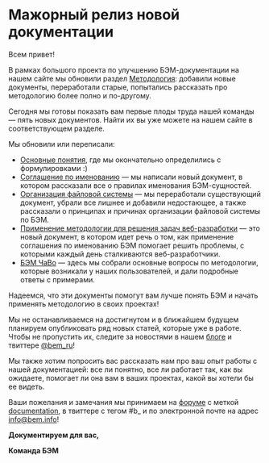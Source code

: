 # Мажорный релиз новой документации

Всем привет!

В рамках большого проекта по улучшению БЭМ-документации на нашем сайте мы обновили раздел [Методология](https://ru.bem.info/method/): 
добавили новые документы, переработали старые, попытались рассказать про методологию более полно и по-другому. 

Сегодня мы готовы показать вам первые плоды труда нашей команды — пять новых документов. Найти их вы уже можете на нашем сайте 
в соответствующем разделе.

Мы обновили или переписали:
* [Основные понятия](https://ru.bem.info/method/definitions/), где мы окончательно определились с формулировками :)
* [Соглашение по именованию](https://ru.bem.info/method/naming-convention/) — мы написали новый документ, в котором рассказали все о правилах именования БЭМ-сущностей.
* [Организация файловой системы](https://ru.bem.info/method/filesystem) — мы переработали существующий документ, убрали все лишнее 
и добавили недостающее, а также рассказали о принципах и причинах организации файловой системы по БЭМ.
* [Применение методологии для решения задач веб-разработки](https://ru.bem.info/method/solved-problems/) —  это новый документ, в котором идет речь о том, как применение 
соглашения по именованию БЭМ помогает решить проблемы, с которыми каждый день сталкиваются веб-разработчики.
* [БЭМ ЧаВо](https://ru.bem.info/method/faq/) — здесь мы собрали основные вопросы по методологии, которые возникали у наших пользователей, 
и дали подробные ответы с примерами.

Надеемся, что эти документы помогут вам лучше понять БЭМ и начать применять методологию в своих проектах! 

Мы не останавливаемся на достигнутом и в ближайшем будущем планируем опубликовать ряд новых статей, которые уже в работе. 
Чтобы не пропустить их, следите за новостями в нашем [блоге](https://ru.bem.info/blog) и твиттере [@bem_ru](https://twitter.com/bem_ru/)! 

Мы также хотим попросить вас рассказать нам про ваш опыт работы с нашей документацией: все ли понятно, все ли работает так, 
как вы ожидаете, помогает ли она вам в ваших проектах, какой вы хотели бы ее видеть.

Ваши пожелания и замечания мы принимаем на [форуме](https://ru.bem.info/forum/) с меткой [documentation](https://ru.bem.info/forum/?labels=documentation), 
в твиттере с тегом #b_ и по электронной почте на адрес [info@bem.info](mailto:info@bem.info)!

**Документируем для вас,**

**Команда БЭМ**
